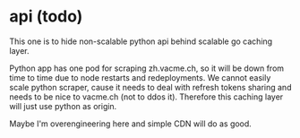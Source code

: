 # api (todo)

This one is to hide non-scalable python api behind scalable go caching layer.   

Python app has one pod for scraping zh.vacme.ch, so it will be down from time to time due to node restarts and redeployments. We cannot easily scale python scraper, cause it needs to deal with refresh tokens sharing and needs to be nice to vacme.ch (not to ddos it). Therefore this caching layer will just use python as origin. 

Maybe I'm overengineering here and simple CDN will do as good. 